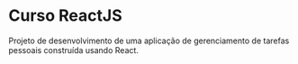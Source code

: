 # Curso ReactJS

Projeto de desenvolvimento de uma aplicação de gerenciamento de tarefas pessoais construída usando React.

 